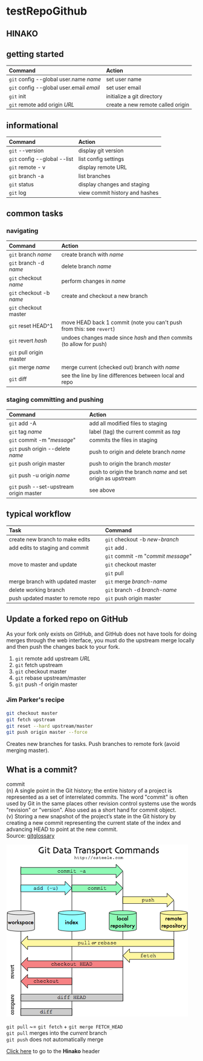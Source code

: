 # testRepoGithub

## HINAKO

## getting started
| Command                                  | Action 
| :--                                      | :--
|`git` config --global user.name *name*    |set user name
|`git` config --global user.email *email*  |set user email
|`git` init                                |initialize a git directory
|`git` remote add origin *URL*             |create a new remote called origin


## informational
| Command                       | Action
| :--                           | :--
|`git` --version                |display git version
|`git` config --global --list   |list config settings
|`git` remote - v               |display remote URL 
|`git` branch -a                |list branches
|`git` status                   |display changes and staging
|`git` log                      |view commit history and hashes


## common tasks
### navigating
| Command                       | Action
| :--                           | :-- 
|`git` branch *name*            |create branch with *name*
|`git` branch -d *name*         |delete branch *name*
|`git` checkout *name*          |perform changes in *name*
|`git` checkout -b *name*       |create and checkout a new branch
|`git` checkout master          |
|`git` reset HEAD^1             |move HEAD back 1 commit (note you can't push from this: see `revert`)
|`git` revert *hash*            |undoes changes made since *hash* and _then_ commits (to allow for push)
|`git` pull origin master       |
|`git` merge *name*             |merge current (checked out) branch with *name*
|`git` diff                     |see the line by line differences between local and repo


### staging committing and pushing
| Command                           | Action
| :--                               | :-- 
|`git` add -A                       |add all modified files to staging
|`git` tag *name*                   |label (tag) the current commit as *tag*
|`git` commit -m "*message*"        |commits the files in staging
|`git` push origin --delete *name*  |push to origin and delete branch *name*
|`git` push origin master           |push to origin the branch *master*
|`git` push -u origin *name*        |push to origin the branch *name* and set origin as upstream
|`git` push --set-upstream origin master  |see above




## typical workflow
| Task                                 | Command
| :--                                  | :-- 
|create new branch to make edits       |`git` checkout -b *new-branch*
|add edits to staging and commit       |`git` add .
|                                      |`git` commit -m "*commit message*"
|move to master and update             |`git` checkout master
|                                      |`git` pull
|merge branch with updated master      |`git` merge *branch-name*
|delete working branch                 |`git` branch -d *branch-name*
|push updated master to remote repo    |`git` push origin master

## Update a forked repo on GitHub
As your fork only exists on GitHub, and GitHub does not have tools for doing merges through the web interface, you must do the upstream merge locally and then push the changes back to your fork.

1. `git` remote add upstream *URL*
1. `git` fetch upstream
1. `git` checkout master 
1. `git` rebase upstream/master
1. `git` push -f origin master

### Jim Parker's recipe

```bash
git checkout master
git fetch upstream
git reset --hard upstream/master
git push origin master --force
```

Creates new branches for tasks.
Push branches to remote fork (avoid merging master).


## What is a commit?
   commit  
   (n) A single point in the Git history; the entire history of a project is represented as a set of interrelated commits. The word "commit" is often used by Git in the same places other revision control systems use the words "revision" or "version". Also used as a short hand for commit object.  
   (v) Storing a new snapshot of the project’s state in the Git history by creating a new commit representing the current state of the index and advancing HEAD to point at the new commit.  
Source: [gitglossary][1]

[1]: https://git-scm.com/docs/gitglossary


![git commands conceptualization](git-commands.png)


`git pull` ~= `git fetch` + `git merge FETCH_HEAD`  
`git pull` merges into the _current_ branch  
`git push` does not automatically merge

[Click here](#HINAKO) to go to the **Hinako** header